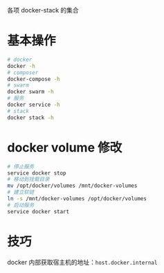 各项 docker-stack 的集合

# 基本操作

```bash
# docker
docker -h
# composer
docker-compose -h
# swarm
docker swarm -h
# 服务
docker service -h
# stack
docker stack -h
```

# docker volume 修改

```bash
# 停止服务
service docker stop
# 移动到挂载目录
mv /opt/docker/volumes /mnt/docker-volumes
# 建立软链
ln -s /mnt/docker-volumes /opt/docker/volumes
# 启动服务
service docker start
```

# 技巧

docker 内部获取宿主机的地址：`host.docker.internal`